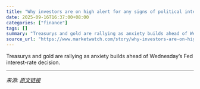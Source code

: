```yaml
---
title: "Why investors are on high alert for any signs of political interference in this week’s Fed decision"
date: 2025-09-16T16:37:00+08:00
categories: ["finance"]
tags: []
summary: "Treasurys and gold are rallying as anxiety builds ahead of Wednesday’s Fed interest-rate decision."
source_url: "https://www.marketwatch.com/story/why-investors-are-on-high-alert-for-any-signs-of-political-interference-in-this-weeks-fed-decision-96d7be2f?mod=mw_rss_topstories"
---
```


Treasurys and gold are rallying as anxiety builds ahead of Wednesday’s Fed interest-rate decision.

---

*来源: [原文链接](https://www.marketwatch.com/story/why-investors-are-on-high-alert-for-any-signs-of-political-interference-in-this-weeks-fed-decision-96d7be2f?mod=mw_rss_topstories)*
